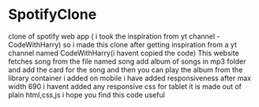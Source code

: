 # SpotifyClone
clone of spotify web app ( i took the inspiration from yt channel - CodeWithHarry)
so i made this clone after getting inspiration from a yt channel named CodeWithHarry(i havent copied the code)
This website fetches song from the file named song add album of songs in mp3 folder and add the card for the song and then you can play the album from the library container i added 
on mobile i have added responsiveness after max width 690 i havent added any responsive css for tablet 
it is made out of plain html,css,js
i hope you find this code useful
